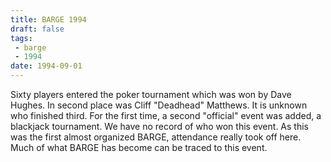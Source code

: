 ```yaml
---
title: BARGE 1994
draft: false
tags:
 - barge
 - 1994
date: 1994-09-01
---
```


Sixty players entered the poker tournament which was won by Dave Hughes. In second place was Cliff &quot;Deadhead&quot; Matthews. It is unknown who finished third. For the first time, a second &quot;official&quot; event was added, a blackjack tournament. We have no record of who won this event. As this was the first almost organized BARGE, attendance really took off here. Much of what BARGE has become can be traced to this event.
